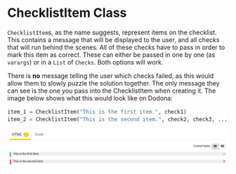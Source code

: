 # ChecklistItem Class

`ChecklistItem`s, as the name suggests, represent items on the checklist. This contains a message that will be displayed to the user, and all checks that will run behind the scenes. All of these checks have to pass in order to mark this item as correct. These can either be passed in one by one (as `varargs`) or in a `List` of `Checks`. Both options will work.

There is **no** message telling the user which checks failed, as this would allow them to slowly puzzle the solution together. The only message they can see is the one you pass into the ChecklistItem when creating it. The image below shows what this would look like on Dodona:

```python
item_1 = ChecklistItem("This is the first item.", check1)
item_2 = ChecklistItem("This is the second item.", check2, check3, ...)
```

![image: ChecklistItems visualized on Dodona.](../media/checklistitems-dodona.png)
